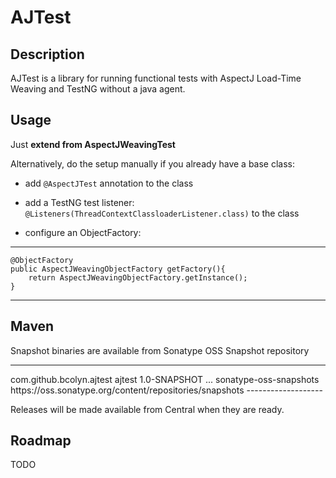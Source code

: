 AJTest
====================

Description
--------------------

AJTest is a library for running functional tests with AspectJ Load-Time Weaving and TestNG without a java agent.

Usage
--------------------

Just __extend from AspectJWeavingTest__

Alternatively, do the setup manually if you already have a base class:

* add `@AspectJTest` annotation to the class

* add a TestNG test listener: `@Listeners(ThreadContextClassloaderListener.class)` to the class


* configure an ObjectFactory:

-------------------------------
    @ObjectFactory
    public AspectJWeavingObjectFactory getFactory(){
        return AspectJWeavingObjectFactory.getInstance();
    }
------------------------------

Maven
--------------------

Snapshot binaries are available from Sonatype OSS Snapshot repository

 -------------------
<dependency>
    <groupId>com.github.bcolyn.ajtest</groupId>
    <artifactId>ajtest</artifactId>
    <version>1.0-SNAPSHOT</version>
</dependency>
 ...
<repositories>
    <repository>
        <id>sonatype-oss-snapshots</id>
        <url>https://oss.sonatype.org/content/repositories/snapshots</url>
    </repository>
</repositories>
 -------------------

Releases will be made available from Central when they are ready.

Roadmap
--------------------
TODO